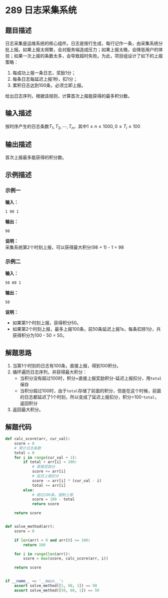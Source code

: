 # 289 日志采集系统

## 题目描述

日志采集是运维系统的核心组件。日志是按行生成，每行记作一条，由采集系统分批上报。如果上报太频繁，会对服务端造成压力；如果上报太晚，会降低用户的体验；如果一次上报的条数太多，会导致超时失败。为此，项目组设计了如下的上报策略：
1. 每成功上报一条日志，奖励1分；
2. 每条日志每延迟上报1秒，扣1分；
3. 累积日志达到100条，必须立即上报。

给出日志序列，根据该规则，计算首次上报能获得的最多积分数。

## 输入描述

按时序产生的日志条数$T_1,T_2,\cdots,T_n$，其中$1 \leqslant n \leqslant 1000, 0 \leqslant T_i \leqslant 100$

## 输出描述

首次上报最多能获得的积分数。

## 示例描述

### 示例一

**输入：**
```text
1 98 1
```

**输出：**
```text
98
```

**说明：**  
采集系统第2个时刻上报，可以获得最大积分(98 + 1) - 1 = 98

### 示例二

**输入：**
```text
50 60 1
```

**输出：**
```text
50
```

**说明：**  
- 如果第1个时刻上报，获得积分50。  
- 如果第2个时刻上报，最多上报100条，前50条延迟上报1s，每条扣除1分，共获得积分为100 - 50 = 50。

## 解题思路

1. 当第1个时刻的日志有100条，直接上报，得到100积分。
2. 循环遍历日志序列，并获得最大积分：
    - 当积分没有超过100时，积分=直接上报奖励积分-延迟上报扣分，用`total`保存
    - 当积分超过100时，由于`total`存储了前面的积分，但是在这个时候，前面的日志都延迟了1个时刻，所以变成了延迟上报扣分，积分=100-`total`，返回积分
3. 返回最大积分。

## 解题代码

```python
def calc_score(arr, cur_val):
    score = 0
    # 累计日志条数
    total = 0
    for i in range(cur_val + 1):
        if total + arr[i] < 100:
            # 直接奖励分
            score += arr[i]
            # 延迟上报扣分
            score -= arr[i] * (cur_val - i)
            total += arr[i]
        else:
            # 超过100条，强制上报
            score = 100 - total
            return score

    return score


def solve_method(arr):
    score = 0

    if len(arr) > 0 and arr[0] >= 100:
        return 100

    for i in range(len(arr)):
        score = max(score, calc_score(arr, i))

    return score


if __name__ == '__main__':
    assert solve_method([1, 98, 1]) == 98
    assert solve_method([50, 60, 1]) == 50
```